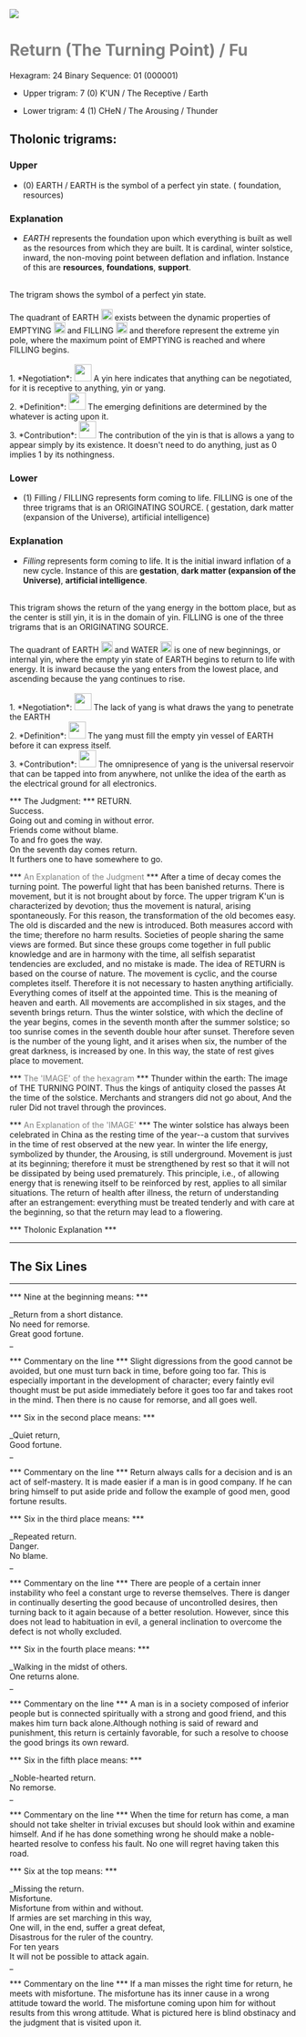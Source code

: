 

![](/assets/hexagram24.png)

# <span style="color:gray">Return (The Turning Point) / Fu</span>
Hexagram: 24
Binary Sequence: 01 (000001)

* Upper trigram: 7 (0) K'UN / The Receptive / Earth

* Lower trigram: 4 (1) CHeN / The Arousing / Thunder

## <span style="brown:gray">Tholonic trigrams: </span>

### <span style="brown:gray">Upper </span>

* (0) EARTH / EARTH is  the symbol of a perfect yin state. ( foundation, resources)

### <span style="brown:gray">Explanation</span>

* *EARTH* represents the foundation upon which everything is built as well as the resources from which they are built. It is cardinal, winter solstice, inward, the non-moving point between deflation and inflation.  Instance of this are **resources**, **foundations**, **support**.<br/>
<br/>
The trigram shows the symbol of a perfect yin state.<br/>
<br/>
The quadrant of EARTH <img src="../Images/bc/trigram-b00.png" style="width:20px"/> exists between the dynamic properties of EMPTYING <img src="../Images/bc/trigram-b04.png" style="width:20px"/> and FILLING <img src="../Images/bc/trigram-b01.png" style="width:20px"/> and therefore represent the extreme yin pole, where the maximum point of EMPTYING is reached and where FILLING begins. <br/>
<br/>
1. *Negotiation*: <img src="../Images/bc/yin.png" style="width:30px"/> A yin here indicates that anything can be negotiated, for it is receptive to anything, yin or yang.<br/>
2. *Definition*: <img src="../Images/bc/yin.png" style="width:30px"/> The emerging definitions are determined by the whatever is acting upon it.<br/>
3. *Contribution*: <img src="../Images/bc/yin.png" style="width:30px"/> The contribution of the yin is that is allows a yang to appear simply by its existence. It doesn't need to do anything, just as 0 implies 1 by its nothingness. <br/>


### <span style="brown:gray">Lower </span>

* (1) Filling / FILLING represents form coming to life. FILLING is one of the three trigrams that is an ORIGINATING SOURCE. ( gestation, dark matter (expansion of the Universe), artificial intelligence)

### <span style="brown:gray">Explanation</span>

* *Filling* represents form coming to life.  It is the initial inward inflation of a new cycle. Instance of this are **gestation**, **dark matter (expansion of the Universe)**, **artificial intelligence**.<br/>
<br/>
This trigram shows the return of the yang energy in the bottom place, but as the center is still yin, it is in the domain of yin. FILLING is one of the three trigrams that is an ORIGINATING SOURCE.<br/>
<br/>
The quadrant of EARTH <img src="../Images/bc/trigram-b00.png" style="width:20px"/> and WATER <img src="../Images/bc/trigram-b01.png" style="width:20px"/> is one of new beginnings, or internal yin, where the empty yin state of EARTH begins to return to life with energy.   It is inward because the yang enters from the lowest place, and ascending because the yang continues to rise.<br/>
<br/>
1. *Negotiation*: <img src="../Images/bc/yang.png" style="width:30px"/> The lack of yang is what draws the yang to penetrate the EARTH<br/>
2. *Definition*: <img src="../Images/bc/yin.png" style="width:30px"/> The yang must fill the empty yin vessel of EARTH before it can express itself.<br/>
3. *Contribution*: <img src="../Images/bc/yin.png" style="width:30px"/> The omnipresence of yang is the universal reservoir that can be tapped into from anywhere, not unlike the idea of the earth as the electrical ground for all electronics.



*** The Judgment: ***
RETURN.<br/>
Success.<br/>
Going out and coming in without error.<br/>
Friends come without blame.<br/>
To and fro goes the way.<br/>
On the seventh day comes return.<br/>
It furthers one to have somewhere to go.<br/>



*** <span style="color:gray">An Explanation of the Judgment</span> ***
After a time of decay comes the turning point. The powerful light that has been banished returns. There is movement, but it is not brought about by force. The upper trigram K'un is characterized by devotion; thus the movement is natural, arising spontaneously. For this reason, the transformation of the old becomes easy. The old is discarded and the new is introduced. Both measures accord with the time; therefore no harm results. Societies of people sharing the same views are formed. But since these groups come together in full public knowledge and are in harmony with the time, all selfish separatist tendencies are excluded, and no mistake is made. The idea of RETURN is based on the course of nature. The movement is cyclic, and the course completes itself. Therefore it is not necessary to hasten anything artificially. Everything comes of itself at the appointed time. This is the meaning of heaven and earth. All movements are accomplished in six stages, and the seventh brings return. Thus the winter solstice, with which the decline of the year begins, comes in the seventh month after the summer solstice; so too sunrise comes in the seventh double hour after sunset. Therefore seven is the number of the young light, and it arises when six, the number of the great darkness, is increased by one. In this way, the state of rest gives place to movement.<br/>


*** <span style="color:gray">The 'IMAGE' of the hexagram</span> ***
Thunder within the earth: The image of THE TURNING POINT. Thus the kings of antiquity closed the passes At the time of the solstice. Merchants and strangers did not go about, And the ruler Did not travel through the provinces.

*** <span style="color:gray">An Explanation of the 'IMAGE'</span> ***
The winter solstice has always been celebrated in China as the resting time of the year--a custom that survives in the time of rest observed at the new year. In winter the life energy, symbolized by thunder, the Arousing, is still underground. Movement is just at its beginning; therefore it must be strengthened by rest so that it will not be dissipated by being used prematurely. This principle, i.e., of allowing energy that is renewing itself to be reinforced by rest, applies to all similar situations. The return of health after illness, the return of understanding after an estrangement: everything must be treated tenderly and with care at the beginning, so that the return may lead to a flowering. 

*** <span style="brown:gray">Tholonic Explanation </span> ***





---
## The Six Lines ##
---
*** Nine at the beginning means: ***

_Return from a short distance.<br/>
No need for remorse.<br/>
Great good fortune.<br/>
_

*** Commentary on the line ***
Slight digressions from the good cannot be avoided, but one must turn back in time, before going too far. This is especially important in the development of character; every faintly evil thought must be put aside immediately before it goes too far and takes root in the mind. Then there is no cause for remorse, and all goes well.<br/>


*** Six in the second place means: ***

_Quiet return,<br/>
Good fortune.<br/>
_

*** Commentary on the line ***
Return always calls for a decision and is an act of self-mastery. It is made easier if a man is in good company. If he can bring himself to put aside pride and follow the example of good men, good fortune results.<br/>


*** Six in the third place means: ***

_Repeated return.<br/>
Danger.<br/>
No blame.<br/>
_

*** Commentary on the line ***
There are people of a certain inner instability who feel a constant urge to reverse themselves. There is danger in continually deserting the good because of uncontrolled desires, then turning back to it again because of a better resolution. However, since this does not lead to habituation in evil, a general inclination to overcome the defect is not wholly excluded.<br/>


*** Six in the fourth place means: ***

_Walking in the midst of others.<br/>
One returns alone.<br/>
_

*** Commentary on the line ***
A man is in a society composed of inferior people but is connected spiritually with a strong and good friend, and this makes him turn back alone.Although nothing is said of reward and punishment, this return is certainly favorable, for such a resolve to choose the good brings its own reward.<br/>


*** Six in the fifth place means: ***

_Noble-hearted return.<br/>
No remorse.<br/>
_

*** Commentary on the line ***
When the time for return has come, a man should not take shelter in trivial excuses but should look within and examine himself. And if he has done something wrong he should make a noble-hearted resolve to confess his fault. No one will regret having taken this road.

*** Six at the top means: ***

_Missing the return.<br/>
Misfortune.<br/>
Misfortune from within and without.<br/>
If armies are set marching in this way,<br/>
One will, in the end, suffer a great defeat,<br/>
Disastrous for the ruler of the country.<br/>
For ten years<br/>
It will not be possible to attack again.<br/>
_

*** Commentary on the line ***
If a man misses the right time for return, he meets with misfortune. The misfortune has its inner cause in a wrong attitude toward the world. The misfortune coming upon him for without results from this wrong attitude. What is pictured here is blind obstinacy and the judgment that is visited upon it.

